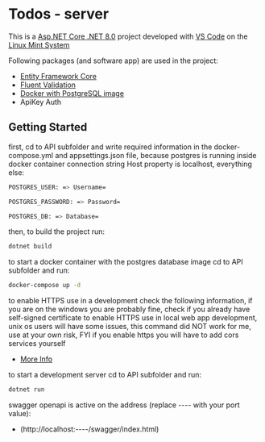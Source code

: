 # Todos - server

This is a [Asp.NET Core .NET 8.0](https://learn.microsoft.com/en-us/aspnet/core/getting-started/?view=aspnetcore-8.0) project developed with [VS Code](https://code.visualstudio.com/) on the [Linux Mint System](https://www.linuxmint.com/)

Following packages (and software app) are used in the project:

- [Entity Framework Core](https://learn.microsoft.com/en-us/ef/)
- [Fluent Validation](https://docs.fluentvalidation.net/en/latest/)
- [Docker with PostgreSQL image](https://docs.docker.com/)
- ApiKey Auth

## Getting Started

first, cd to API subfolder and write required information in the docker-compose.yml and appsettings.json file,
because postgres is running inside docker container connection string Host property is localhost, everything else:

```bash
POSTGRES_USER: => Username=
```

```bash
POSTGRES_PASSWORD: => Password=
```

```bash
POSTGRES_DB: => Database=
```

then, to build the project run:

```bash
dotnet build
```

to start a docker container with the postgres database image cd to API subfolder and run:

```bash
docker-compose up -d
```

to enable HTTPS use in a development check the following information,
if you are on the windows you are probably fine, check if you already have self-signed certificate to enable HTTPS use in local web app development, unix os users will have some issues, this command did NOT work for me, use at your own risk,
FYI if you enable https you will have to add cors services yourself

- [More Info](https://learn.microsoft.com/en-us/dotnet/core/tools/dotnet-dev-certs)

to start a development server cd to API subfolder and run:

```bash
dotnet run
```

swagger openapi is active on the address (replace ---- with your port value):

- (http://localhost:----/swagger/index.html)
